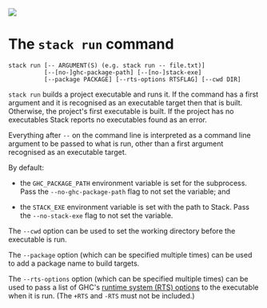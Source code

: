 <div class="hidden-warning"><a href="https://docs.haskellstack.org/"><img src="https://cdn.jsdelivr.net/gh/commercialhaskell/stack/doc/img/hidden-warning.svg"></a></div>

# The `stack run` command

~~~text
stack run [-- ARGUMENT(S) (e.g. stack run -- file.txt)]
          [--[no-]ghc-package-path] [--[no-]stack-exe]
          [--package PACKAGE] [--rts-options RTSFLAG] [--cwd DIR]
~~~

`stack run` builds a project executable and runs it. If the command has a first
argument and it is recognised as an executable target then that is built.
Otherwise, the project's first executable is built. If the project has no
executables Stack reports no executables found as an error.

Everything after `--` on the command line is interpreted as a command line
argument to be passed to what is run, other than a first argument recognised as
an executable target.

By default:

*   the `GHC_PACKAGE_PATH` environment variable is set for the subprocess. Pass
    the `--no-ghc-package-path` flag to not set the variable; and

*   the `STACK_EXE` environment variable is set with the path to Stack. Pass the
    `--no-stack-exe` flag to not set the variable.

The `--cwd` option can be used to set the working directory before the
executable is run.

The `--package` option (which can be specified multiple times) can be used to
add a package name to build targets.

The `--rts-options` option (which can be specified multiple times) can be used
to pass a list of GHC's
[runtime system (RTS) options](https://downloads.haskell.org/~ghc/latest/docs/users_guide/runtime_control.html#)
to the executable when it is run. (The `+RTS` and `-RTS` must not be included.)
